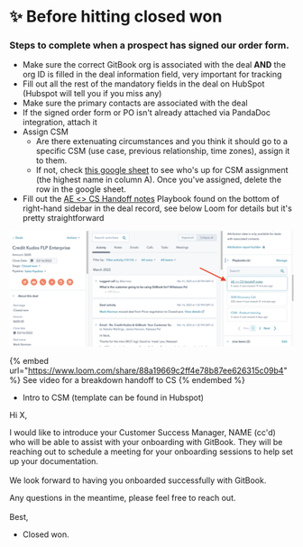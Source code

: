 # ✨ Before hitting closed won

### Steps to complete when a prospect has signed our order form.

* Make sure the correct GitBook org is associated with the deal **AND** the org ID is filled in the deal information field, very important for tracking
* Fill out all the rest of the mandatory fields in the deal on HubSpot (Hubspot will tell you if you miss any)
* Make sure the primary contacts are associated with the deal
* If the signed order form or PO isn't already attached via PandaDoc integration, attach it
* Assign CSM
  * Are there extenuating circumstances and you think it should go to a specific CSM (use case, previous relationship, time zones), assign it to them.
  * If not, check [this google sheet](https://docs.google.com/spreadsheets/d/16SGfDdRSwSkDDGznS6EdWn\_0FqEwtajPchDdRotPzHg/edit?usp=sharing) to see who's up for CSM assignment (the highest name in column A). Once you've assigned, delete the row in the google sheet.
* Fill out the [AE <> CS Handoff notes](https://app.hubspot.com/playbooks/8443689/compose/658746) Playbook found on the bottom of right-hand sidebar in the deal record, see below Loom for details but it's pretty straightforward

![](<../../.gitbook/assets/Screenshot 2022-03-21 at 3.36.35 PM.png>)

{% embed url="https://www.loom.com/share/88a19669c2ff4e78b87ee626315c09b4" %}
See video for a breakdown handoff to CS
{% endembed %}

*   Intro to CSM (template can be found in Hubspot)



Hi X,

I would like to introduce your Customer Success Manager, NAME (cc'd) who will be able to assist with your onboarding with GitBook. They will be reaching out to schedule a meeting for your onboarding sessions to help set up your documentation.\
\
We look forward to having you onboarded successfully with GitBook.

Any questions in the meantime, please feel free to reach out.\
\
Best,

* Closed won.
